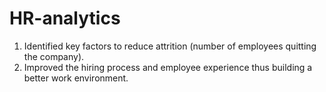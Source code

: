 # HR-analytics

1. Identified key factors to reduce attrition (number of employees quitting the company).
2. Improved the hiring process and employee experience thus building a better work environment.
